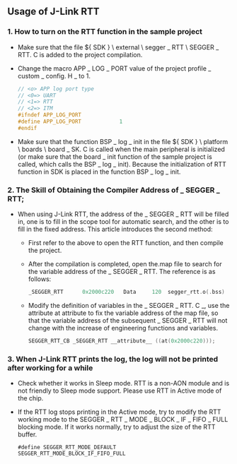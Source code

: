 ## Usage of J-Link RTT


### 1. How to turn on the RTT function in the sample project

- Make sure that the file ${ SDK } \ external \ segger _ RTT \ SEGGER _ RTT. C is added to the project compilation.

- Change the macro APP _ LOG _ PORT value of the project profile _ custom _ config. H _ to 1.


  ```c
  // <o> APP log port type
  // <0=> UART
  // <1=> RTT
  // <2=> ITM
  #ifndef APP_LOG_PORT
  #define APP_LOG_PORT            1
  #endif
  ```

- Make sure that the function BSP _ log _ init in the file ${ SDK } \ platform \ boards \ board _ SK. C is called when the main peripheral is initialized (or make sure that the board _ init function of the sample project is called, which calls the BSP _ log _ init). Because the initialization of RTT function in SDK is placed in the function BSP _ log _ init.



### 2. The Skill of Obtaining the Compiler Address of _ SEGGER _ RTT;

- When using J-Link RTT, the address of the _ SEGGER _ RTT will be filled in, one is to fill in the scope tool for automatic search, and the other is to fill in the fixed address. This article introduces the second method:

  - First refer to the above to open the RTT function, and then compile the project.

  - After the compilation is completed, open the.map file to search for the variable address of the _ SEGGER _ RTT. The reference is as follows:


    ```c
    _SEGGER_RTT      0x2000c220   Data     120  segger_rtt.o(.bss)
    ```

  - Modify the definition of variables in the _ SEGGER _ RTT. C _, use the attribute at attribute to fix the variable address of the map file, so that the variable address of the subsequent _ SEGGER _ RTT will not change with the increase of engineering functions and variables.


    ```c
    SEGGER_RTT_CB _SEGGER_RTT __attribute__ ((at(0x2000c220))); 
    ```



### 3. When J-Link RTT prints the log, the log will not be printed after working for a while

- Check whether it works in Sleep mode. RTT is a non-AON module and is not friendly to Sleep mode support. Please use RTT in Active mode of the chip.

- If the RTT log stops printing in the Active mode, try to modify the RTT working mode to the SEGGER _ RTT _ MODE _ BLOCK _ IF _ FIFO _ FULL blocking mode. If it works normally, try to adjust the size of the RTT buffer.


  ```
  #define SEGGER_RTT_MODE_DEFAULT                   SEGGER_RTT_MODE_BLOCK_IF_FIFO_FULL 
  ```

  